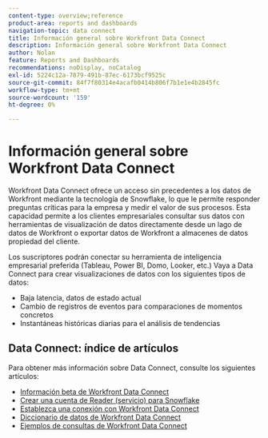 ```yaml
---
content-type: overview;reference
product-area: reports and dashboards
navigation-topic: data connect
title: Información general sobre Workfront Data Connect
description: Información general sobre Workfront Data Connect
author: Nolan
feature: Reports and Dashboards
recommendations: noDisplay, noCatalog
exl-id: 5224c12a-7879-491b-87ec-6173bcf9525c
source-git-commit: 84f7f80314e4acafb0414b806f7b1e1e4b2845fc
workflow-type: tm+mt
source-wordcount: '159'
ht-degree: 0%

---
```


# Información general sobre Workfront Data Connect

Workfront Data Connect ofrece un acceso sin precedentes a los datos de Workfront mediante la tecnología de Snowflake, lo que le permite responder preguntas críticas para la empresa y medir el valor de sus procesos. Esta capacidad permite a los clientes empresariales consultar sus datos con herramientas de visualización de datos directamente desde un lago de datos de Workfront o exportar datos de Workfront a almacenes de datos propiedad del cliente.

Los suscriptores podrán conectar su herramienta de inteligencia empresarial preferida (Tableau, Power BI, Domo, Looker, etc.) Vaya a Data Connect para crear visualizaciones de datos con los siguientes tipos de datos:

* Baja latencia, datos de estado actual
* Cambio de registros de eventos para comparaciones de momentos concretos
* Instantáneas históricas diarias para el análisis de tendencias

## Data Connect: índice de artículos

Para obtener más información sobre Data Connect, consulte los siguientes artículos:

* [Información beta de Workfront Data Connect](/help/quicksilver/product-announcements/betas/data-lake-beta/data-lake-beta-information.md)
* [Crear una cuenta de Reader (servicio) para Snowflake](/help/quicksilver/reports-and-dashboards/data-lake/create-a-reader-account.md)
* [Establezca una conexión con Workfront Data Connect](/help/quicksilver/reports-and-dashboards/data-lake/share-data-externally.md)
* [Diccionario de datos de Workfront Data Connect](/help/quicksilver/reports-and-dashboards/data-lake/data-dictionary.md)
* [Ejemplos de consultas de Workfront Data Connect](/help/quicksilver/reports-and-dashboards/data-lake/basic-query-examples.md)

